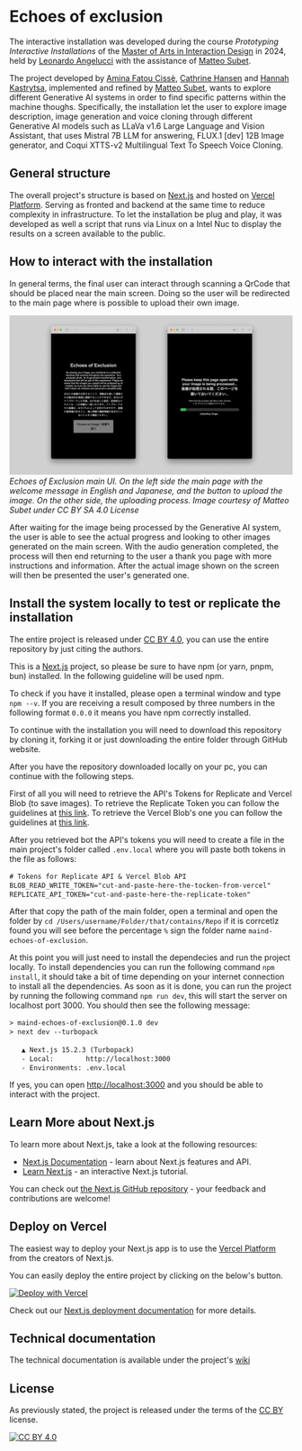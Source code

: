 # Echoes of exclusion
The interactive installation was developed during the course _Prototyping Interactive Installations_ of the [Master of Arts in Interaction Design](https://maind.supsi.ch) in 2024, held by [Leonardo Angelucci](https://www.leonardo-angelucci.ch/) with the assistance of [Matteo Subet](https://zumat.ch).

The project developed by [Amina Fatou Cissè](https://linekdin.com), [Cathrine Hansen](https://linekdin.com) and [Hannah Kastrytsa](https://linekdin.com), implemented and refined by [Matteo Subet](https://zumat.ch), wants to explore different Generative AI systems in order to find specific patterns within the machine thoughs. Specifically, the installation let the user to explore image description, image generation and voice cloning through different Generative AI models such as LLaVa v1.6 Large Language and Vision Assistant, that uses Mistral 7B LLM for answering, FLUX.1 [dev] 12B Image generator, and Coqui XTTS-v2 Multilingual Text To Speech Voice Cloning.

## General structure
The overall project's structure is based on [Next.js](https://nextjs.org) and hosted on [Vercel Platform](https://vercel.com). Serving as fronted and backend at the same time to reduce complexity in infrastructure. To let the installation be plug and play, it was developed as well a script that runs via Linux on a Intel Nuc to display the results on a screen available to the public.

## How to interact with the installation
In general terms, the final user can interact through scanning a QrCode that should be placed near the main screen. Doing so the user will be redirected to the main page where is possible to upload their own image.

![Screenshot of the main user interface of Echoes of Exclusion](documentation/images/UserInterface_EchoesOfExclusion.png)
_Echoes of Exclusion main UI. On the left side the main page with the welcome message in English and Japanese, and the button to upload the image. On the other side, the uploading process. Image courtesy of Matteo Subet under CC BY SA 4.0 License_

After waiting for the image being processed by the Generative AI system, the user is able to see the actual progress and looking to other images generated on the main screen. With the audio generation completed, the process will then end returning to the user a thank you page with more instructions and information. After the actual image shown on the screen will then be presented the user's generated one.

## Install the system locally to test or replicate the installation

The entire project is released under [CC BY 4.0](https://creativecommons.org/licenses/by/4.0), you can use the entire repository by just citing the authors. 

This is a [Next.js](https://nextjs.org) project, so please be sure to have npm (or yarn, pnpm, bun) installed. In the following guideline will be used npm.

To check if you have it installed, please open a terminal window and type `npm --v`. If you are receiving a result composed by three numbers in the following format `0.0.0` it means you have npm correctly installed.

To continue with the installation you will need to download this repository by cloning it, forking it or just downloading the entire folder through GitHub website.

After you have the repository downloaded locally on your pc, you can continue with the following steps.

First of all you will need to retrieve the API's Tokens for Replicate and Vercel Blob (to save images). 
To retrieve the Replicate Token you can follow the guidelines at [this link](https://replicate.com). 
To retrieve the Vercel Blob's one you can follow the guidelines at [this link](https://vercel.com).

After you retrieved bot the API's tokens you will need to create a file in the main project's folder called `.env.local` where you will paste both tokens in the file as follows:
```
# Tokens for Replicate API & Vercel Blob API
BLOB_READ_WRITE_TOKEN="cut-and-paste-here-the-tocken-from-vercel"
REPLICATE_API_TOKEN="cut-and-paste-here-the-replicate-token"
```

After that copy the path of the main folder, open a terminal and open the folder by `cd /Users/username/Folder/that/contains/Repo` if it is corrcetlz found you will see before the percentage `%` sign the folder name `maind-echoes-of-exclusion`.

At this point you will just need to install the dependecies and run the project locally.
To install dependencies you can run the following command `npm install`, it should take a bit of time depending on your internet connection to install all the dependencies.
As soon as it is done, you can run the project by running the following command `npm run dev`, this will start the server on localhost port 3000.
You should then see the following message:
```
> maind-echoes-of-exclusion@0.1.0 dev
> next dev --turbopack

   ▲ Next.js 15.2.3 (Turbopack)
   - Local:        http://localhost:3000
   - Environments: .env.local
```
If yes, you can open [http://localhost:3000](http://localhost:3000) and you should be able to interact with the project.

## Learn More about Next.js

To learn more about Next.js, take a look at the following resources:

- [Next.js Documentation](https://nextjs.org/docs) - learn about Next.js features and API.
- [Learn Next.js](https://nextjs.org/learn) - an interactive Next.js tutorial.

You can check out [the Next.js GitHub repository](https://github.com/vercel/next.js) - your feedback and contributions are welcome!

## Deploy on Vercel

The easiest way to deploy your Next.js app is to use the [Vercel Platform](https://vercel.com/new?utm_medium=default-template&filter=next.js&utm_source=create-next-app&utm_campaign=create-next-app-readme) from the creators of Next.js.

You can easily deploy the entire project by clicking on the below's button.

[![Deploy with Vercel](https://vercel.com/button)](https://vercel.com/new/clone?repository-url=https%3A%2F%2Fgithub.com%2Fzumatt%2Fmaind-echoes-of-exclusion&env=REPLICATE_API_TOKEN,BLOB_READ_WRITE_TOKEN&envDescription=API%20Keys%20to%20run%20the%20application.%20Replicate%20to%20generate%20description%2C%20audio%20and%20image%3B%20Vercel%20Blob%20to%20store%20generated%20content.&envLink=https%3A%2F%2Fgithub.com%2Fzumatt%2Fmaind-echoes-of-exclusion&project-name=echoes-of-exclusion-clone&repository-name=echoes-of-exclusion-clone&redirect-url=https%3A%2F%2Fgithub.com%2Fzumatt%2Fmaind-echoes-of-exclusion)

Check out our [Next.js deployment documentation](https://nextjs.org/docs/app/building-your-application/deploying) for more details.

## Technical documentation
The technical documentation is available under the project's [wiki](https://github.com/zumatt/maind-echoes-of-exclusion/wiki)

## License

As previously stated, the project is released under the terms of the [CC BY](https://creativecommons.org/licenses/by-sa/4.0/) license.

[![CC BY 4.0][cc-by-image]][cc-by]

[cc-by]: http://creativecommons.org/licenses/by/4.0/
[cc-by-image]: https://i.creativecommons.org/l/by/4.0/88x31.png
[cc-by-shield]: https://img.shields.io/badge/License-CC%20BY%20SA%204.0-lightgrey.svg